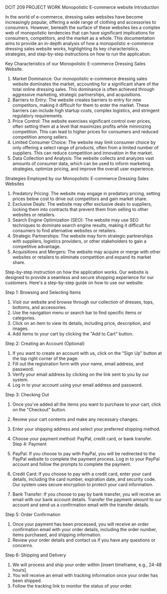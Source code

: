 DCIT 209 PROJECT WORK
Monopolistic E-commerce website
Introduction

In the world of e-commerce, dressing sales websites have become increasingly popular, offering a wide range of clothing and accessories to consumers. However, beneath the surface of these websites lies a complex web of monopolistic tendencies that can have significant implications for consumers, competitors, and the market as a whole. This documentation aims to provide an in-depth analysis of how a monopolistic e-commerce dressing sales website works, highlighting its key characteristics, strategies, and step-by-step instructions on how to run the application.

Key Characteristics of our Monopolistic E-commerce Dressing Sales Website.

1. Market Dominance: Our monopolistic e-commerce dressing sales website dominates the market, accounting for a significant share of the total online dressing sales. This dominance is often achieved through aggressive marketing, strategic partnerships, and acquisitions.
2. Barriers to Entry: The website creates barriers to entry for new competitors, making it difficult for them to enter the market. These barriers can include high startup costs, complex logistics, and stringent regulatory requirements.
3. Price Control: The website exercises significant control over prices, often setting them at a level that maximizes profits while minimizing competition. This can lead to higher prices for consumers and reduced competition among sellers.
4. Limited Consumer Choice: The website may limit consumer choice by only offering a select range of products, often from a limited number of suppliers. This can reduce competition and innovation in the market.
5. Data Collection and Analysis: The website collects and analyzes vast amounts of consumer data, which can be used to inform marketing strategies, optimize pricing, and improve the overall user experience.

Strategies Employed by our Monopolistic E-commerce Dressing Sales Websites
1. Predatory Pricing: The website may engage in predatory pricing, setting prices below cost to drive out competitors and gain market share.
2. Exclusive Deals: The website may offer exclusive deals to suppliers, locking them into contracts that prevent them from selling to other websites or retailers.
3. Search Engine Optimization (SEO): The website may use SEO techniques to dominate search engine results, making it difficult for consumers to find alternative websites or retailers.
4. Strategic Partnerships: The website may form strategic partnerships with suppliers, logistics providers, or other stakeholders to gain a competitive advantage.
5. Acquisitions and Mergers: The website may acquire or merge with other websites or retailers to eliminate competition and expand its market share.

Step-by-step instruction on how the application works.
Our website is designed to provide a seamless and secure shopping experience for our customers. Here's a step-by-step guide on how to use our website:

Step 1: Browsing and Selecting Items

1. Visit our website and browse through our collection of dresses, tops, bottoms, and accessories.
2. Use the navigation menu or search bar to find specific items or categories.
3. Click on an item to view its details, including price, description, and images.
4. Add items to your cart by clicking the "Add to Cart" button.

Step 2: Creating an Account (Optional)

1. If you want to create an account with us, click on the "Sign Up" button at the top right corner of the page.
2. Fill out the registration form with your name, email address, and password.
3. Verify your email address by clicking on the link sent to you by our system.
4. Log in to your account using your email address and password.

Step 3: Checking Out

1. Once you've added all the items you want to purchase to your cart, click on the "Checkout" button.
2. Review your cart contents and make any necessary changes.
3. Enter your shipping address and select your preferred shipping method.
4. Choose your payment method: PayPal, credit card, or bank transfer.
Step 4: Payment

1. PayPal: If you choose to pay with PayPal, you will be redirected to the PayPal website to complete the payment process. Log in to your PayPal account and follow the prompts to complete the payment.
2. Credit Card: If you choose to pay with a credit card, enter your card details, including the card number, expiration date, and security code. Our system uses secure encryption to protect your card information.
3. Bank Transfer: If you choose to pay by bank transfer, you will receive an email with our bank account details. Transfer the payment amount to our account and send us a confirmation email with the transfer details.

Step 5: Order Confirmation

1. Once your payment has been processed, you will receive an order confirmation email with your order details, including the order number, items purchased, and shipping information.
2. Review your order details and contact us if you have any questions or concerns.

Step 6: Shipping and Delivery

1. We will process and ship your order within [insert timeframe, e.g., 24-48 hours].
2. You will receive an email with tracking information once your order has been shipped.
3. Follow the tracking link to monitor the status of your order.

